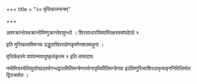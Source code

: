 +++
title = "२० मृत्तिकास्नानम्"

+++

अश्वक्रान्तेरथक्रान्तेविष्णुक्रान्तेवसुन्धरे । शिरसाधारयिष्यामिरक्षस्वमांपदेपदे १

इति मुत्तिकाममिमन्त्र्य उद्धृतासिवराहेणकृष्णेनशतबाहुना ।

मृत्तिकेहरमे पापंयन्मयादुष्कृतंकृतम १ इति तामादाय

नमोमित्रस्येतिसूर्यायप्रदर्श्यगन्धद्वारामितिमन्त्रेणस्योनापृथिवीतिमन्त्रेणवा इदंविष्णुरित्वाशिरःप्रभृत्यङ्गनिविलिम्पेत द्विराचामेत ।
